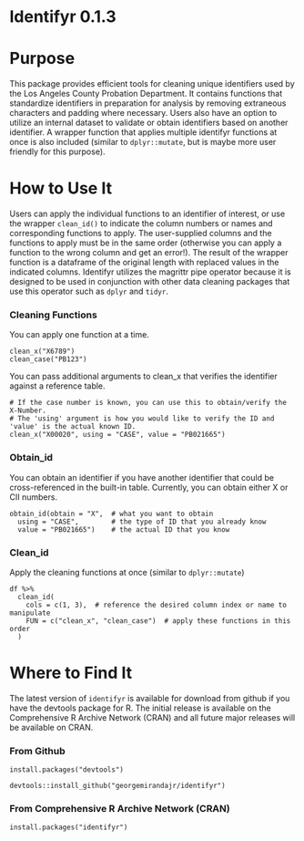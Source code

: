 # Identifyr 0.1.3

# Purpose 
This package provides efficient tools for cleaning unique identifiers used by the Los Angeles County Probation Department. It contains functions that standardize identifiers in preparation for analysis by removing extraneous characters and padding where necessary. Users also have an option to utilize an internal dataset to validate or obtain identifiers based on another identifier. A wrapper function that applies multiple identifyr functions at once is also included (similar to `dplyr::mutate`, but is maybe more user friendly for this purpose). 
    
# How to Use It
Users can apply the individual functions to an identifier of interest, or use the wrapper `clean_id()` to indicate the column numbers or names and corresponding functions to apply. The user-supplied columns and the functions to apply must be in the same order (otherwise you can apply a function to the wrong column and get an error!). The result of the wrapper function is a dataframe of the original length with replaced values in the indicated columns. Identifyr utilizes the magrittr pipe operator because it is designed to be used in conjunction with other data cleaning packages that use this operator such as `dplyr` and `tidyr`. 
  
### Cleaning Functions
You can apply one function at a time.
```{r}
clean_x("X6789")
clean_case("PB123") 
```
  
You can pass additional arguments to clean_x that verifies the identifier against a reference table.
```{r}
# If the case number is known, you can use this to obtain/verify the X-Number. 
# The 'using' argument is how you would like to verify the ID and 'value' is the actual known ID.
clean_x("X00020", using = "CASE", value = "PB021665")
```
  
### Obtain_id
You can obtain an identifier if you have another identifier that could be cross-referenced in the built-in table. Currently, you can obtain either X or CII numbers.
```{r}
obtain_id(obtain = "X",  # what you want to obtain
  using = "CASE",        # the type of ID that you already know
  value = "PB021665")    # the actual ID that you know
```
  
### Clean_id 
Apply the cleaning functions at once (similar to `dplyr::mutate`)
```{r}
df %>%
  clean_id(
    cols = c(1, 3),  # reference the desired column index or name to manipulate
    FUN = c("clean_x", "clean_case")  # apply these functions in this order
  )

```  
  
# Where to Find It
The latest version of `identifyr` is available for download from github if you have the devtools package for R. The initial release is available on the Comprehensive R Archive Network (CRAN) and all future major releases will be available on CRAN.
  
### From Github
```{r}
install.packages("devtools")

devtools::install_github("georgemirandajr/identifyr")

```
### From Comprehensive R Archive Network (CRAN)
```{r}
install.packages("identifyr")
```
